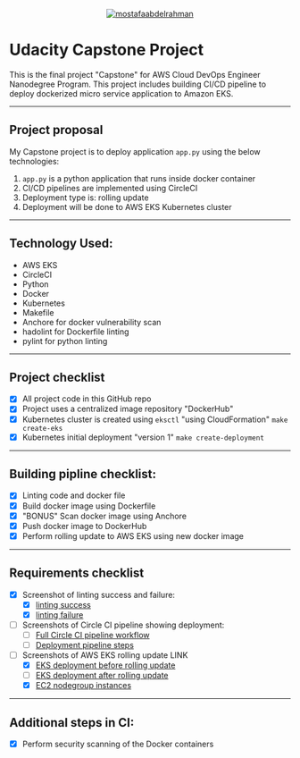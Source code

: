 <div align="center">

[![mostafaabdelrahman](https://circleci.com/gh/mostafaabdelrahman/udacity-devops-capstone.svg?style=shield)](https://app.circleci.com/pipelines/gh/mostafaabdelrahman/udacity-devops-capstone)

</div>

# Udacity Capstone Project
This is the final project "Capstone" for AWS Cloud DevOps Engineer Nanodegree Program.
This project includes building CI/CD pipeline to deploy dockerized micro service application to Amazon EKS.

---

## Project proposal
My Capstone project is to deploy application `app.py` using the below technologies:

1. `app.py` is a python application that runs inside docker container
2. CI/CD pipelines are implemented using CircleCI
3. Deployment type is: rolling update
4. Deployment will be done to AWS EKS Kubernetes cluster

---

## Technology Used:
* AWS EKS
* CircleCI
* Python
* Docker
* Kubernetes
* Makefile
* Anchore for docker vulnerability scan
* hadolint for Dockerfile linting
* pylint for python linting

---

## Project checklist
- [x] All project code in this GitHub repo
- [x] Project uses a centralized image repository "DockerHub"
- [x] Kubernetes cluster is created using `eksctl` "using CloudFormation"
    `make create-eks`
- [x] Kubernetes initial deployment "version 1"
    `make create-deployment`

---

## Building pipline checklist:
- [x] Linting code and docker file
- [x] Build docker image using Dockerfile
- [x] "BONUS" Scan docker image using Anchore
- [x] Push docker image to DockerHub
- [x] Perform rolling update to AWS EKS using new docker image

---

## Requirements checklist
- [x] Screenshot of linting success and failure:
    - [x] [linting success](screenshots/lint-success.JPG)
    - [x] [linting failure](screenshots/lint-failure.JPG)
- [ ] Screenshots of Circle CI pipeline showing deployment:
    - [ ] [Full Circle CI pipeline workflow](screenshots/capstone-circleci.JPG)
    - [ ] [Deployment pipeline steps](screenshots/capstone-deploy-pipline.JPG)
- [ ] Screenshots of AWS EKS rolling update LINK
    - [x] [EKS deployment before rolling update](screenshots/eks-before-rolling.JPG)
    - [ ] [EKS deployment after rolling update](screenshots/eks-after-rolling.JPG)
    - [x] [EC2 nodegroup instances](screenshots/eks-ec2-nodegroup.JPG)

---

## Additional steps in CI:
- [x] Perform security scanning of the Docker containers
